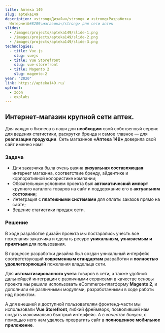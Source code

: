 ```yaml
---
title: Аптека 149
slug: apteka149
description: <strong>Дизайн</strong> и <strong>Разработка
  Интернет&#8209;магазина</strong> для сети аптек
slides:
  - /images/projects/apteka149/slide-1.png
  - /images/projects/apteka149/slide-2.png
  - /images/projects/apteka149/slide-3.png
technologies:
  - title: Vue.js
    slug: vuejs
  - title: Vue Storefront
    slug: vue-storefront
  - title: Magento 2
    slug: magento-2
year: "2020"
link: https://apteka149.ru/
upfront:
  - zoon
  - explabs
---
```

## **Интернет-магазин** крупной сети аптек. 

Для каждого бизнеса в наши дни **необходим** свой собственный сервис для ведения статистики, раскрутки бренда и самое главное &mdash; для **реализации продукции**. Сеть магазинов **«Аптека&nbsp;149»** доверила свой сайт именно нам!

### Задача

* Для заказчика была очень важна **визуальная составляющая** интернет магазина, соответствие бренду, айдентике и корпоративной колористике компании;
* Обязательным условием проекта был **автоматический импорт** крупного каталога товаров на сайт и поддержание его в **актуальном состоянии**;
* Интеграция с **платежными системами** для оплаты заказов прямо на сайте;
* Ведение статистики продаж сети.

### Решение

В ходе разработке дизайн проекта мы постарались учесть все пожелания заказчика и сделать ресурс **уникальным, узнаваемым и приятным** для пользования. 

В процессе разработки дизайна был создан уникальный интерфейс соответствующий **современным стандартам** разработки и **полностью удовлетворяющий** пожелания владельца сети.

Для **автоматизированного учета** товаров в сети, а также удобной дальнейшей интеграции с различными сервисами в качестве основы проекта мы решили использовать eCommerce&#8209;платформу **Magento 2**, и дополнили её различными модулями, разработанными в ходе работы над проектом.

А для внешней и доступной пользователям фронтенд-части мы использовали **Vue Storefront**, гибкий фреймворк, позволивший нам создать максимально быстрый интерфейс. А *в качестве бонуса*, с помощью него нам удалось превратить сайт в **полноценное мобильное приложение**.
